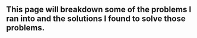 ## This page will breakdown some of the problems I ran into and the solutions I found to solve those problems.
